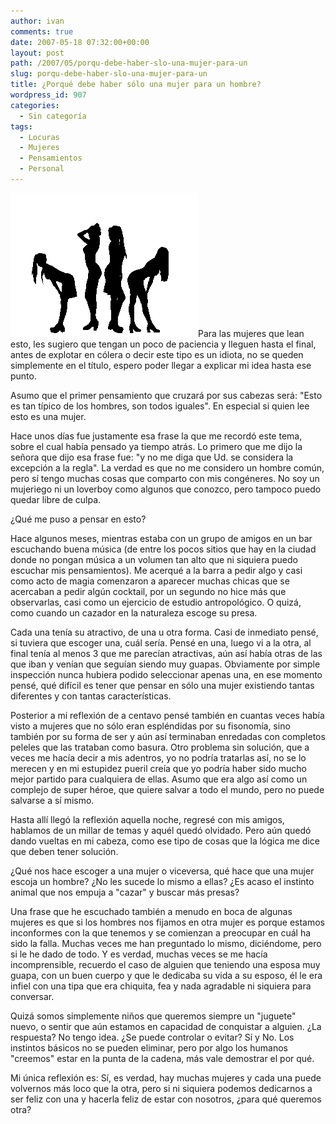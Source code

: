 ```yaml
---
author: ivan
comments: true
date: 2007-05-18 07:32:00+00:00
layout: post
path: /2007/05/porqu-debe-haber-slo-una-mujer-para-un
slug: porqu-debe-haber-slo-una-mujer-para-un
title: ¿Porqué debe haber sólo una mujer para un hombre?
wordpress_id: 907
categories:
  - Sin categoría
tags:
  - Locuras
  - Mujeres
  - Pensamientos
  - Personal
---
```


![](./women.gif)Para las mujeres que lean esto, les sugiero que tengan un poco de paciencia y lleguen hasta el final, antes de explotar en cólera o decir este tipo es un idiota, no se queden simplemente en el título, espero poder llegar a explicar mi idea hasta ese punto.

Asumo que el primer pensamiento que cruzará por sus cabezas será: "Esto es tan típico de los hombres, son todos iguales". En especial si quien lee esto es una mujer.

Hace unos días fue justamente esa frase la que me recordó este tema, sobre el cual había pensado ya tiempo atrás. Lo primero que me dijo la señora que dijo esa frase fue: "y no me diga que Ud. se considera la excepción a la regla". La verdad es que no me considero un hombre común, pero sí tengo muchas cosas que comparto con mis congéneres. No soy un mujeriego ni un loverboy como algunos que conozco, pero tampoco puedo quedar libre de culpa.

¿Qué me puso a pensar en esto?

Hace algunos meses, mientras estaba con un grupo de amigos en un bar escuchando buena música (de entre los pocos sitios que hay en la ciudad donde no pongan música a un volumen tan alto que ni siquiera puedo escuchar mis pensamientos). Me acerqué a la barra a pedir algo y casi como acto de magia comenzaron a aparecer muchas chicas que se acercaban a pedir algún cocktail, por un segundo no hice más que observarlas, casi como un ejercicio de estudio antropológico. O quizá, como cuando un cazador en la naturaleza escoge su presa.

Cada una tenía su atractivo, de una u otra forma. Casi de inmediato pensé, si tuviera que escoger una, cuál sería. Pensé en una, luego vi a la otra, al final tenía al menos 3 que me parecían atractivas, aún así había otras de las que iban y venían que seguían siendo muy guapas. Obviamente por simple inspección nunca hubiera podido seleccionar apenas una, en ese momento pensé, qué difícil es tener que pensar en sólo una mujer existiendo tantas diferentes y con tantas características.

Posterior a mi reflexión de a centavo pensé también en cuantas veces había visto a mujeres que no sólo eran espléndidas por su fisonomía, sino también por su forma de ser y aún así terminaban enredadas con completos peleles que las trataban como basura. Otro problema sin solución, que a veces me hacía decir a mis adentros, yo no podría tratarlas así, no se lo merecen y en mi estupidez pueril creía que yo podría haber sido mucho mejor partido para cualquiera de ellas. Asumo que era algo así como un complejo de super héroe, que quiere salvar a todo el mundo, pero no puede salvarse a sí mismo.

Hasta allí llegó la reflexión aquella noche, regresé con mis amigos, hablamos de un millar de temas y aquél quedó olvidado. Pero aún quedó dando vueltas en mi cabeza, como ese tipo de cosas que la lógica me dice que deben tener solución.

¿Qué nos hace escoger a una mujer o viceversa, qué hace que una mujer escoja un hombre? ¿No les sucede lo mismo a ellas? ¿Es acaso el instinto animal que nos empuja a "cazar" y buscar más presas?

Una frase que he escuchado también a menudo en boca de algunas mujeres es que si los hombres nos fijamos en otra mujer es porque estamos inconformes con la que tenemos y se comienzan a preocupar en cuál ha sido la falla. Muchas veces me han preguntado lo mismo, diciéndome, pero si le he dado de todo. Y es verdad, muchas veces se me hacía incomprensible, recuerdo el caso de alguien que teniendo una esposa muy guapa, con un buen cuerpo y que le dedicaba su vida a su esposo, él le era infiel con una tipa que era chiquita, fea y nada agradable ni siquiera para conversar.

Quizá somos simplemente niños que queremos siempre un "juguete" nuevo, o sentir que aún estamos en capacidad de conquistar a alguien. ¿La respuesta? No tengo idea. ¿Se puede controlar o evitar? Sí y No. Los instintos básicos no se pueden eliminar, pero por algo los humanos "creemos" estar en la punta de la cadena, más vale demostrar el por qué.

Mi única reflexión es: Sí, es verdad, hay muchas mujeres y cada una puede volvernos más loco que la otra, pero si ni siquiera podemos dedicarnos a ser feliz con una y hacerla feliz de estar con nosotros, ¿para qué queremos otra?
